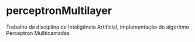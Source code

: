 # perceptronMultilayer
Trabalho da disciplina de Inteligência Artificial, implementação do algoritmo Perceptron Mullticamadas.
